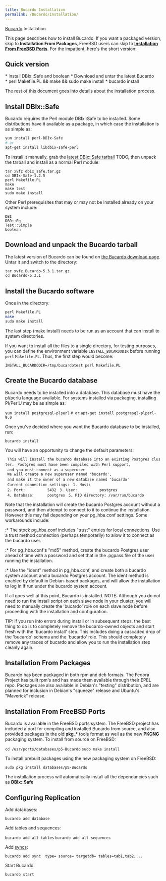 ```yaml
---
title: Bucardo Installation
permalink: /Bucardo/Installation/
---
```


[Bucardo](/Bucardo "wikilink") Installation

This page describes how to install Bucardo. If you want a packaged version, skip to **Installation From Packages**, FreeBSD users can skip to **[Installation From FreeBSD Ports](/Bucardo/Installation#installation-from-freebsd-ports)**. For the impatient, here's the short version:

Quick version
-------------

* Install DBIx::Safe and boolean
* Download and untar the latest Bucardo
* perl Makefile.PL && make && sudo make install
* bucardo install

The rest of this document goes into details about the installation process.

Install DBIx::Safe
------------------

Bucardo requires the Perl module DBIx::Safe to be installed. Some distributions have it available as a package, in which case the installation is as simple as:

```bash
yum install perl-DBIx-Safe
# or
apt-get install libdbix-safe-perl
```

To install it manually, grab the [latest DBIx::Safe tarball](http://bucardo.org/downloads/dbix_safe.tar.gz) TODO, then unpack the tarball and install as a normal Perl module:

```
tar xvfz dbix_safe.tar.gz
cd DBIx-Safe-1.2.5
perl Makefile.PL
make
make test
sudo make install
```

Other Perl prerequisites that may or may not be installed already on your system include:

```
DBI
DBD::Pg
Test::Simple
boolean
```

Download and unpack the Bucardo tarball
---------------------------------------

The latest version of Bucardo can be found on [the Bucardo download page](/Bucardo#obtaining-bucardo). Untar it and switch to the directory:

```bash
tar xvfz Bucardo-5.3.1.tar.gz
cd Bucardo-5.3.1
```

Install the Bucardo software
----------------------------

Once in the directory:

```bash
perl Makefile.PL
make
sudo make install
```

The last step (make install) needs to be run as an account that can install to system directories.

If you want to install all the files to a single directory, for testing purposes, you can define the environment variable `INSTALL_BUCARDODIR` before running `perl` `Makefile.PL`. Thus, the first step would become:

`INSTALL_BUCARDODIR=/tmp/bucardotest perl Makefile.PL`

Create the Bucardo database
---------------------------

Bucardo needs to be installed into a database. This database must have the pl/perlu language available. For systems installed via packaging, installing Pl/PerlU may be as simple as:

`yum install postgresql-plperl`
`# or`
`apt-get install postgresql-plperl-9.0`

Once you've decided where you want the Bucardo database to be installed, run:

`bucardo install`

You will have an opportunity to change the default parameters:

` This will install the bucardo database into an existing Postgres cluster.`
` Postgres must have been compiled with Perl support,`
` and you must connect as a superuser`
` `
` We will create a new superuser named 'bucardo',`
` and make it the owner of a new database named 'bucardo'`
` `
` Current connection settings:`
` 1. Host:          `<none>
` 2. Port:          5432`
` 3. User:          postgres`
` 4. Database:      postgres`
` 5. PID directory: /var/run/bucardo`

Note that the installation will create the bucardo Postgres account without a password, and then attempt to connect to it to continue the installation. However this may fail depending on your pg_hba.conf settings. Some workarounds include:

:\* The stock pg_hba.conf includes "trust" entries for local connections. Use a trust method connection (perhaps temporarily) to allow it to connect as the bucardo user.

:\* For pg_hba.conf's "md5" method, create the bucardo Postgres user ahead of time with a password and set that in the .pgpass file of the user running the installation.

:\* Use the "ident" method in pg_hba.conf, and create both a bucardo system account and a bucardo Postgres account. The ident method is enabled by default in Debian-based packages, and will allow the installation to log in if run under the bucardo system account.

If all goes well at this point, Bucardo is installed. NOTE: Although you do not need to run the install script on each slave node in your cluster, you will need to manually create the 'bucardo' role on each slave node before proceeding with the installation and configuration.

TIP: If you run into errors during install or in subsequent steps, the best thing to do is to completely remove the bucardo-owned objects and start fresh with the 'bucardo install' step. This includes doing a cascaded drop of the 'bucardo' schema and the 'bucardo' role. This should completely remove any traces of bucardo and allow you to run the installation step cleanly again.

Installation From Packages
--------------------------

Bucardo has been packaged in both rpm and deb formats. The Fedora Project has built rpm's and has made them available through their EPEL repo. Packages are also available in Debian's "testing" distribution, and are planned for inclusion in Debian's "squeeze" release and Ubuntu's "Maverick" release.

Installation From FreeBSD Ports
-------------------------------

Bucardo is available in the FreeBSD ports system. The FreeBSD project has included a port for compiling and installed Bucardo from source, and also provided packages in the old **pkg_\*** tools format as well as the new **PKGNG** packaging system. To install from source on FreeBSD:

`cd /usr/ports/databases/p5-Bucardo`
`sudo make install`

To install prebuilt packages using the new packaging system on FreeBSD:

`sudo pkg install databases/p5-Bucardo`

The installation process will automatically install all the dependancies such as **DBIx::Safe**

Configuring Replication
-----------------------

Add databases:

`bucardo add database `<dbname>

Add tables and sequences:

`bucardo add all tables`
`bucardo add all sequences`

Add [syncs](/Sync):

`bucardo add sync `<syncname>` type=`<synctype>` source=`<db>` targetdb=`<db>` tables=tab1,tab2,...`

Start Bucardo:

`bucardo start`
